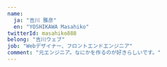 ```yaml
---
name:
  ja: "吉川 雅彦"
  en: "YOSHIKAWA Masahiko"
twitterId: masahiko888
belong: "吉川ウェブ"
job: "Webデザイナー、フロントエンドエンジニア"
comment: "元エンジニア。なにかを作るのが好きらしいです。"
---
```

